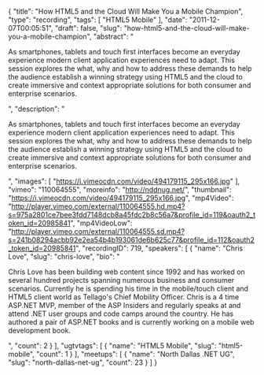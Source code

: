 {
  "title": "How HTML5 and the Cloud Will Make You a Mobile Champion",
  "type": "recording",
  "tags": [
    "HTML5 Mobile"
  ],
  "date": "2011-12-07T00:05:51",
  "draft": false,
  "slug": "how-html5-and-the-cloud-will-make-you-a-mobile-champion",
  "abstract": "<p>As smartphones, tablets and touch first interfaces become an everyday experience modern client application experiences need to adapt. This session explores the what, why and how to address these demands to help the audience establish a winning strategy using HTML5 and the cloud to create immersive and context appropriate solutions for both consumer and enterprise scenarios.</p>",
  "description": "<p>As smartphones, tablets and touch first interfaces become an everyday experience modern client application experiences need to adapt. This session explores the what, why and how to address these demands to help the audience establish a winning strategy using HTML5 and the cloud to create immersive and context appropriate solutions for both consumer and enterprise scenarios.</p>",
  "images": [
    "https://i.vimeocdn.com/video/494179115_295x166.jpg"
  ],
  "vimeo": "110064555",
  "moreinfo": "http://nddnug.net/",
  "thumbnail": "https://i.vimeocdn.com/video/494179115_295x166.jpg",
  "mp4Video": "http://player.vimeo.com/external/110064555.hd.mp4?s=975a2801ce7bee3fdd7148dcb8a45fdc2b8c56a7&profile_id=119&oauth2_token_id=20985841",
  "mp4VideoLow": "http://player.vimeo.com/external/110064555.sd.mp4?s=241b08294acbb92e2ea54b4b193061de6b625c77&profile_id=112&oauth2_token_id=20985841",
  "recordingID": 719,
  "speakers": [
    {
      "name": "Chris Love",
      "slug": "chris-love",
      "bio": "<p>Chris Love has been building web content since 1992 and has worked on several hundred projects spanning numerous business and consumer scenarios. Currently he is spending his time in the mobile/touch client and HTML5 client world as Tellago's Chief Mobility Officer. Chris is a 4 time ASP.NET MVP, member of the ASP Insiders and regularly speaks at and attend .NET user groups and code camps around the country. He has authored a pair of ASP.NET books and is currently working on a mobile web development book.</p>",
      "count": 2
    }
  ],
  "ugtvtags": [
    {
      "name": "HTML5 Mobile",
      "slug": "html5-mobile",
      "count": 1
    }
  ],
  "meetups": [
    {
      "name": "North Dallas .NET UG",
      "slug": "north-dallas-net-ug",
      "count": 23
    }
  ]
}